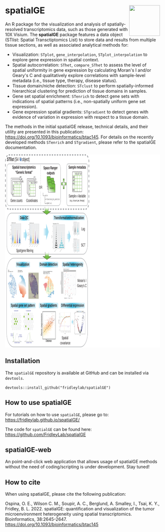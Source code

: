 # spatialGE <img src="spatialGE_hex.png" align="right" height="100" width="100" />

An R package for the visualization and analysis of spatially-resolved transcriptomics data,
such as those generated with 10X Visium. The **spatialGE** package features a data object 
(STlist: Spatial Transctiptomics List) to store data and results from multiple tissue sections, 
as well as associated analytical methods for:
- Visualization: `STplot`, `gene_interpolation`, `STplot_interpolation` to explore gene 
expression in spatial context.
- Spatial autocorrelation: `SThet`, `compare_SThet` to assess the level of spatial uniformity in 
gene expression by calculating Moran's I and/or Geary's C and qualitatively explore correlations with
sample-level metadata (i.e., tissue type, therapy, disease status).
- Tissue domain/niche detection: `STclust` to perform spatially-informed hierarchical clustering for
prediction of tissue domains in samples.
- Gene set spatial enrichment: `STenrich` to detect gene sets with indications of spatial 
patterns (i.e., non-spatially uniform gene set expression).
- Gene expression spatial gradients: `STgradient` to detect genes with evidence of variation in 
expression with respect to a tissue domain.

The methods in the initial spatialGE release, technical details, and their utility are presented in
this publication: https://doi.org/10.1093/bioinformatics/btac145. For details on the recently
developed methods `STenrich` and `STgradient`, please refer to the spatialGE documentation.

<p align="center">
<img src="spatialGE_workflow_v3.svg" height="629" width="550" >
</p>

## Installation

The `spatialGE` repository is available at GitHub and can be installed via `devtools`.
```
devtools::install_github("fridleylab/spatialGE")
```

## How to use spatialGE

For tutorials on how to use `spatialGE`, please go to:
https://fridleylab.github.io/spatialGE/

The code for `spatialGE` can be found here:
https://github.com/FridleyLab/spatialGE

## spatialGE-web

An point-and-click web application that allows usage of spatialGE methods without the need of
coding/scripting is under development. Stay tuned!

## How to cite

When using spatialGE, please cite the following publication:

Ospina, O. E., Wilson C. M., Soupir, A. C., Berglund, A. Smalley, I., Tsai, K. Y., Fridley, B. L. 2022. 
spatialGE: quantification and visualization of the tumor microenvironment heterogeneity using spatial 
transcriptomics. Bioinformatics, 38:2645-2647. https://doi.org/10.1093/bioinformatics/btac145

